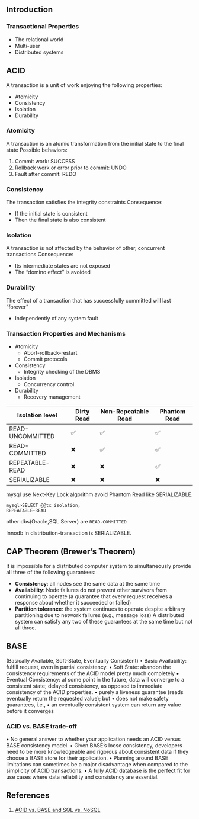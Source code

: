 ## Introduction


### Transactional Properties
- The relational world
- Multi-user
- Distributed systems


## ACID
A transaction is a unit of work enjoying the following properties:
- Atomicity
- Consistency
- Isolation
- Durability


### Atomicity
A transaction is an atomic transformation from the initial state to the final state
Possible behaviors:
1. Commit work: SUCCESS
2. Rollback work or error prior to commit: UNDO
3. Fault after commit: REDO


### Consistency
The transaction satisfies the integrity constraints Consequence:
- If the initial state is consistent
- Then the final state is also consistent

### Isolation
A transaction is not affected by the behavior of other, concurrent transactions Consequence:
- Its intermediate states are not exposed
- The “domino effect” is avoided


### Durability
The effect of a transaction that has successfully committed will
last “forever”
- Independently of any system fault

### Transaction Properties and Mechanisms
- Atomicity
  - Abort-rollback-restart
  - Commit protocols
- Consistency
  - Integrity checking of the DBMS
- Isolation
  - Concurrency control
- Durability
  - Recovery management




| Isolation level  | Dirty Read               | Non-Repeatable Read | Phantom Read |
| ---------------- | ------------------------ | ------------------- | ------------ |
| READ-UNCOMMITTED | :white_check_mark:  | :white_check_mark: | :white_check_mark: |
| READ-COMMITTED   | :x:    | :white_check_mark: | :white_check_mark: |
| REPEATABLE-READ  | :x: | :x: | :white_check_mark: |
| SERIALIZABLE     | :x: | :x: | :x: |



mysql use Next-Key Lock algorithm avoid Phantom Read like SERIALIZABLE.


```mysql
mysql>SELECT @@tx_isolation;
REPEATABLE-READ
```



other dbs(Oracle,SQL Server) are `READ-COMMITTED `



Innodb in distribution-transaction is SERIALIZABLE.



## CAP Theorem (Brewer’s Theorem)
It is impossible for a distributed computer system to simultaneously provide all three of the following guarantees:
- **Consistency**: all nodes see the same data at the same time
- **Availability**: Node failures do not prevent other survivors from continuing to operate (a guarantee that every request receives a response about whether it succeeded or failed)
- **Partition tolerance**: the system continues to operate despite arbitrary partitioning due to network failures (e.g., message loss)
A distributed system can satisfy any two of these guarantees at the same time but not all three.

## BASE
(Basically Available, Soft-State, Eventually Consistent)
• Basic Availability: fulfill request, even in partial consistency.
• Soft State: abandon the consistency requirements of the ACID model pretty much completely
• Eventual Consistency: at some point in the future, data will converge to a consistent state; delayed consistency, as opposed to immediate consistency of the ACID properties.
• purely a liveness guarantee (reads eventually return the requested value); but
• does not make safety guarantees, i.e.,
• an eventually consistent system can return any value before it converges


### ACID vs. BASE trade-off
• No general answer to whether your application needs an ACID versus BASE
consistency model.
• Given BASE’s loose consistency, developers need to be more
knowledgeable and rigorous about consistent data if they choose a BASE
store for their application.
• Planning around BASE limitations can sometimes be a major disadvantage
when compared to the simplicity of ACID transactions.
• A fully ACID database is the perfect fit for use cases where data reliability
and consistency are essential.




## References
1. [ACID vs. BASE and SQL vs. NoSQL](https://marcobrambillapolimi.files.wordpress.com/2019/01/01-nosql-overview.pdf)